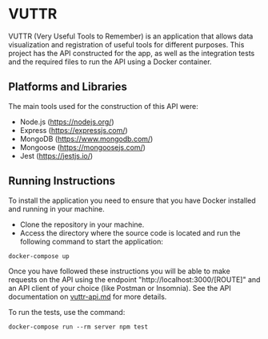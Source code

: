 # VUTTR

VUTTR (Very Useful Tools to Remember) is an application that allows data visualization and registration of useful tools for different purposes. This project has the API constructed for the app, as well as the integration tests and the required files to run the API using a Docker container.

## Platforms and Libraries

The main tools used for the construction of this API were:
+ Node.js (https://nodejs.org/)
+ Express (https://expressjs.com/)
+ MongoDB (https://www.mongodb.com/)
+ Mongoose (https://mongoosejs.com/)
+ Jest (https://jestjs.io/)

## Running Instructions

To install the application you need to ensure that you have Docker installed and running in your machine.

+ Clone the repository in your machine.
+ Access the directory where the source code is located and run the following command to start the application:
```
docker-compose up
```

Once you have followed these instructions you will be able to make requests on the API
using the endpoint "http://localhost:3000/[ROUTE]" and an API client of your choice (like Postman or Insomnia). See the API documentation on [vuttr-api.md](https://github.com/guimalonso/vuttr-api/blob/master/api.md) for more details.

To run the tests, use the command:
```
docker-compose run --rm server npm test
```
